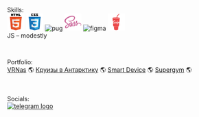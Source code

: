 Skills: <br>
<img src="https://raw.githubusercontent.com/devicons/devicon/master/icons/html5/html5-original-wordmark.svg" alt="html5" width="40" height="40"/>
<img src="https://raw.githubusercontent.com/devicons/devicon/master/icons/css3/css3-original-wordmark.svg" alt="css3" width="40" height="40"/>
<img src="https://cdn.worldvectorlogo.com/logos/pug.svg" alt="pug" width="40" height="40"/>
<img src="https://raw.githubusercontent.com/devicons/devicon/master/icons/sass/sass-original.svg" alt="sass" width="40" height="40"/>
<img src="https://www.vectorlogo.zone/logos/figma/figma-icon.svg" alt="figma" width="40" height="40"/>
<img src="https://raw.githubusercontent.com/devicons/devicon/master/icons/gulp/gulp-plain.svg" alt="gulp" width="40" height="40"/>
<br>
JS – modestly

<br>

Portfolio: <br>
[VRNas](https://webamoeba.github.io/VRNas/index.html) 🌎
[Круизы в Антарктику](https://webamoeba.github.io/antarctic-cruises/index.html) 🌎
[Smart Device](https://webamoeba.github.io/smart-device/index.html) 🌎
[Supergym](https://webamoeba.github.io/supergym/index.html) 🌎

<br>

Socials: <br>
<a href="https://t.me/webAmoeba">
    <img src="https://img.shields.io/static/v1?message=Telegram&logo=telegram&label=&color=2CA5E0&logoColor=white&labelColor=&style=for-the-badge" height="25" alt="telegram logo"  />
</a>
<!-- <a href="https://linkedin.com/in/valeragaleev">
    <img align="center" src="https://raw.githubusercontent.com/rahuldkjain/github-profile-readme-generator/master/src/images/icons/Social/linked-in-alt.svg" alt="valeragaleev" height="30" width="40" />
</a> -->
